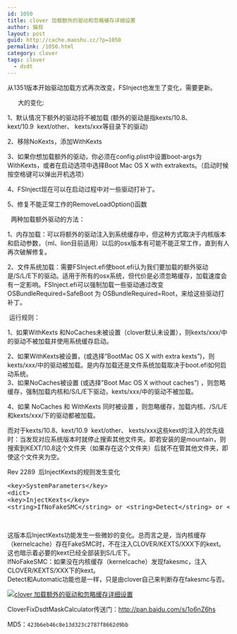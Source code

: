 ```yaml
---
id: 1050
title: clover 加载额外的驱动和忽略缓存详细设置
author: 猫叔
layout: post
guid: http://cache.maoshu.cc/?p=1050
permalink: /1050.html
category: clover
tags: clover
  - dsdt
---
```


从1351版本开始驱动加载方式再次改变，FSInject也发生了变化，需要更新。

        大的变化:

  1、默认情况下额外的驱动将不被加载 (额外的驱动是指kexts/10.8、kext/10.9  kext/other、 kexts/xxx等目录下的驱动)

  2、移除NoKexts，添加WithKexts

3、如果你想加载额外的驱动，你必须在config.plist中设置boot-args为WithKexts，或者在启动选项中选择Boot Mac OS X with extrakexts。（启动时候按空格键可以弹出开机选项）

 4、FSInject现在可以在启动过程中对一些驱动打补丁。

  5、修复不能正常工作的RemoveLoadOption()函数

    两种加载额外驱动的方法：

  1、内存加载：可以将额外的驱动注入到系统缓存中，但这种方式取决于内核版本和启动参数，（ml、lion目前适用）以后的osx版本有可能不能正常工作，直到有人再次破解修复。


2、文件系统加载：需要FSInject.efi使boot.efi认为我们要加载的额外驱动是/S/L/E下的驱动。适用于所有的osx系统，但代价是必须忽略缓存，加载速度会有一定影响。FSInject.efi可以强制加载一些驱动通过改变OSBundleRequired=SafeBoot 为 OSBundleRequired=Root，来给这些驱动打补丁。

 运行规则：

  1、如果WithKexts 和NoCaches未被设置（clover默认未设置），则kexts/xxx/中的驱动不被加载并使用系统缓存启动。

2、如果WithKexts被设置，(或选择&#8221;BootMac OS X with extra kexts&#8221;)，则kexts/xxx/中的驱动被加载。是内存加载还是文件系统加载取决于boot.efi如何启动系统。  
3、如果NoCaches被设置 (或选择&#8221;Boot Mac OS X without caches&#8221;) ，则忽略缓存，强制加载内核和/S/L/E下驱动，kexts/xxx/中的驱动不被加载。


  4、如果 NoCaches 和 WithKexts 同时被设置 ，则忽略缓存，加载内核、/S/L/E和kexts/xxx/下的驱动都被加载。



  而对于kexts/10.8、kext/10.9  kext/other、 kexts/xxx这些kext的注入的优先级时：当发现对应系统版本时就停止搜索其他文件夹。即若安装的是mountain，则搜索到KEXT/10.8这个文件夹（如果存在这个文件夹）后就不在管其他文件夹，即使这个文件夹为空。



  Rev 2289  后InjectKexts的规则发生变化


<pre class="lang:default decode:true ">&lt;key&gt;SystemParameters&lt;/key&gt;
&lt;dict&gt;
&lt;key&gt;InjectKexts&lt;/key&gt;
&lt;string&gt;IfNoFakeSMC&lt;/string&gt; or &lt;string&gt;Detect&lt;/string&gt; or &lt;string&gt;Automatic&lt;/string&gt;</pre>

&nbsp;

这版本后InjectKexts功能发生一些微妙的变化。总而言之是，当内核缓存（kernelcache）存在FakeSMC时，不在注入CLOVER/KEXTS/XXX下的kext。这也暗示着必要的kext已经全部装到S/L/E下。  
IfNoFakeSMC：如果没在内核缓存（kernelcache）发现fakesmc，注入CLOVER/KEXTS/XXX下的kext。  
Detect和Automatic功能也是一样，只是由clover自己来判断存在fakesmc与否。

<a href="http://cache.maoshu.cc//wp-content/uploads/sinapicv2-backup/1050-ww4-bmiddle-a316108djw1enw8ygcsxpj208w0bqq4e.jpg" target="_blank"><img src="http://cache.maoshu.cc//wp-content/uploads/sinapicv2-backup/1050-ww4-large-a316108djw1enw8ygcsxpj208w0bqq4e.jpg" alt="clover 加载额外的驱动和忽略缓存详细设置" /></a>

CloverFixDsdtMaskCalculator传送门：<http://pan.baidu.com/s/1o6nZ6hs>

MD5：`423b6eb46c8e13d323c2787f8662d9bb`




